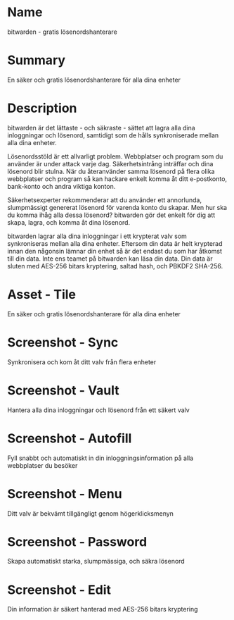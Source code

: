 # Name

bitwarden - gratis lösenordshanterare

# Summary

En säker och gratis lösenordshanterare för alla dina enheter

# Description

bitwarden är det lättaste - och säkraste - sättet att lagra alla dina inloggningar och lösenord, samtidigt som de hålls synkroniserade mellan alla dina enheter.

Lösenordsstöld är ett allvarligt problem. Webbplatser och program som du använder är under attack varje dag. Säkerhetsintrång inträffar och dina lösenord blir stulna. När du återanvänder samma lösenord på flera olika webbplatser och program så kan hackare enkelt komma åt ditt e-postkonto, bank-konto och andra viktiga konton.

Säkerhetsexperter rekommenderar att du använder ett annorlunda, slumpmässigt genererat lösenord för varenda konto du skapar. Men hur ska du komma ihåg alla dessa lösenord? bitwarden gör det enkelt för dig att skapa, lagra, och komma åt dina lösenord.

bitwarden lagrar alla dina inloggningar i ett krypterat valv som synkroniseras mellan alla dina enheter. Eftersom din data är helt krypterad innan den någonsin lämnar din enhet så är det endast du som har åtkomst till din data. Inte ens teamet på bitwarden kan läsa din data. Din data är sluten med AES-256 bitars kryptering, saltad hash, och PBKDF2 SHA-256.

# Asset - Tile

En säker och gratis lösenordshanterare för alla dina enheter

# Screenshot - Sync

Synkronisera och kom åt ditt valv från flera enheter

# Screenshot - Vault

Hantera alla dina inloggningar och lösenord från ett säkert valv

# Screenshot - Autofill

Fyll snabbt och automatiskt in din inloggningsinformation på alla webbplatser du besöker

# Screenshot - Menu

Ditt valv är bekvämt tillgängligt genom högerklicksmenyn

# Screenshot - Password

Skapa automatiskt starka, slumpmässiga, och säkra lösenord

# Screenshot - Edit

Din information är säkert hanterad med AES-256 bitars kryptering
